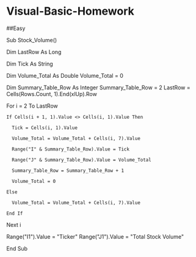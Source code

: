 # Visual-Basic-Homework
##Easy 

Sub Stock_Volume()

  Dim LastRow As Long
  
  Dim Tick As String
    
  Dim Volume_Total As Double
  Volume_Total = 0

  Dim Summary_Table_Row As Integer
  Summary_Table_Row = 2
  LastRow = Cells(Rows.Count, 1).End(xlUp).Row

  For i = 2 To LastRow

    If Cells(i + 1, 1).Value <> Cells(i, 1).Value Then

      Tick = Cells(i, 1).Value
 
      Volume_Total = Volume_Total + Cells(i, 7).Value

      Range("I" & Summary_Table_Row).Value = Tick
     
      Range("J" & Summary_Table_Row).Value = Volume_Total

      Summary_Table_Row = Summary_Table_Row + 1

      Volume_Total = 0

    Else

      Volume_Total = Volume_Total + Cells(i, 7).Value

    End If

  Next i
  
  Range("I1").Value = "Ticker"
  Range("J1").Value = "Total Stock Volume"
  
End Sub


